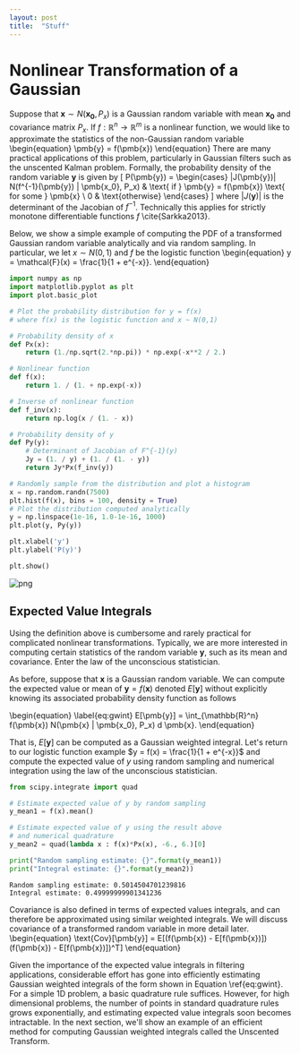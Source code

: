 ```yaml
---
layout: post
title:  "Stuff"
---
```



# Nonlinear Transformation of a Gaussian

Suppose that $\pmb{x} \sim N(\pmb{x_0}, P_x)$ is a Gaussian random variable with mean $\pmb{x_0}$ and covariance matrix $P_x$. If $f : \mathbb{R}^n \to \mathbb{R}^m$ is a nonlinear function, we would like to approximate the statistics of the non-Gaussian random variable
\begin{equation}
\pmb{y} = f(\pmb{x}) 
\end{equation}
There are many practical applications of this problem, particularly in Gaussian filters such as the unscented Kalman problem. Formally, the probability density of the random variable $\pmb{y}$ is given by 
\[
P(\pmb{y}) = 
\begin{cases} 
      |J(\pmb{y})| N(f^{-1}(\pmb{y}) | \pmb{x_0}, P_x) & \text{ if } \pmb{y} = f(\pmb{x}) \text{ for some } \pmb{x} \\
      0 & \text{otherwise} 
\end{cases}
\]
where $|J(\pmb{y})|$ is the determinant of the Jacobian of $f^{-1}$. Technically this applies for strictly monotone differentiable functions $f$ \cite{Sarkka2013}. 

Below, we show a simple example of computing the PDF of a transformed Gaussian random variable analytically and via random sampling. In particular, we let $x \sim N(0, 1)$ and $f$ be the logistic function 
\begin{equation}
y = \mathcal{F}(x) = \frac{1}{1 + e^{-x}}.
\end{equation}


```python
import numpy as np
import matplotlib.pyplot as plt
import plot.basic_plot

# Plot the probability distribution for y = f(x) 
# where f(x) is the logistic function and x ~ N(0,1)

# Probability density of x
def Px(x):
    return (1./np.sqrt(2.*np.pi)) * np.exp(-x**2 / 2.)

# Nonlinear function
def f(x):
    return 1. / (1. + np.exp(-x))

# Inverse of nonlinear function
def f_inv(x):
    return np.log(x / (1. - x))

# Probability density of y
def Py(y):
    # Determinant of Jacobian of F^{-1}(y) 
    Jy = (1. / y) + (1. / (1. - y))
    return Jy*Px(f_inv(y))

# Randomly sample from the distribution and plot a histogram 
x = np.random.randn(7500)
plt.hist(f(x), bins = 100, density = True)
# Plot the distribution computed analytically
y = np.linspace(1e-16, 1.0-1e-16, 1000)
plt.plot(y, Py(y))

plt.xlabel('y')
plt.ylabel('P(y)')

plt.show()

```


![png](gaussian_transformation_files/gaussian_transformation_1_0.png)


## Expected Value Integrals

Using the definition above is cumbersome and rarely practical for complicated nonlinear transformations. Typically, we are more interested in computing certain statistics of the random variable $\pmb{y}$, such as its mean and covariance. Enter the law of the unconscious statistician. 

As before, suppose that $\pmb{x}$ is a Gaussian random variable. We can compute the expected value or mean of $\pmb{y} = f(\pmb{x})$ denoted $E[\pmb{y}]$ without explicitly knowing its associated probability density function as follows

\begin{equation}
\label{eq:gwint}
E[\pmb{y}] = \int_{\mathbb{R}^n} f(\pmb{x}) N(\pmb{x} | \pmb{x_0}, P_x) d \pmb{x}.
\end{equation}

That is, $E[\pmb{y}]$ can be computed as a Gaussian weighted integral. Let's return to our logistic function example $y = f(x) = \frac{1}{1 + e^{-x}}$ and compute the expected value of $y$ using random sampling and numerical integration using the law of the unconscious statistician.


```python
from scipy.integrate import quad

# Estimate expected value of y by random sampling
y_mean1 = f(x).mean()

# Estimate expected value of y using the result above 
# and numerical quadrature 
y_mean2 = quad(lambda x : f(x)*Px(x), -6., 6.)[0]

print("Random sampling estimate: {}".format(y_mean1))
print("Integral estimate: {}".format(y_mean2))
```

    Random sampling estimate: 0.5014504701239816
    Integral estimate: 0.49999999901341236


Covariance is also defined in terms of expected values integrals, and can therefore be approximated using similar weighted integrals. We will discuss covariance of a transformed random variable in more detail later. 
\begin{equation}
\text{Cov}[\pmb{y}] = E[(f(\pmb{x}) - E[f(\pmb{x})])(f(\pmb{x}) - E[f(\pmb{x})])^T]
\end{equation}


Given the importance of the expected value integrals in filtering applications, considerable effort has gone into efficiently estimating Gaussian weighted integrals of the form shown in Equation \ref{eq:gwint}. For a simple 1D problem, a basic quadrature rule suffices. However, for high dimensional problems, the number of points in standard quadrature rules grows exponentially, and estimating expected value integrals soon becomes intractable. In the next section, we'll show an example of an efficient method for computing Gaussian weighted integrals called the Unscented Transform. 
